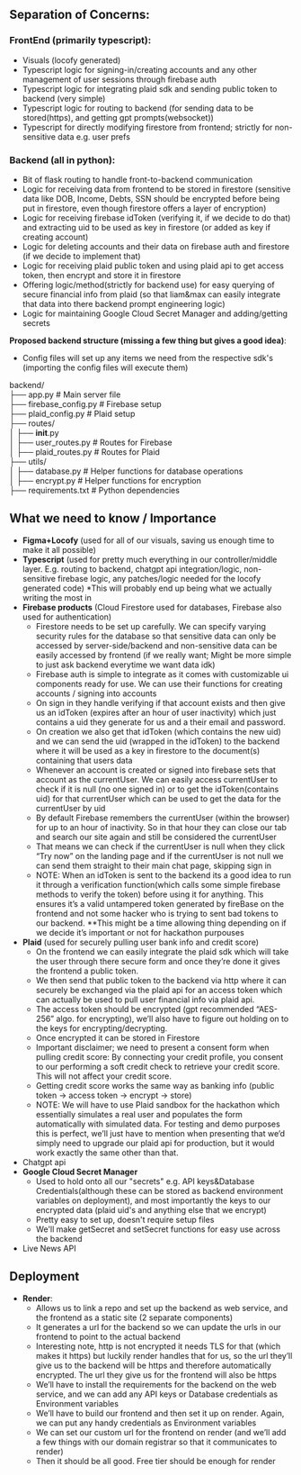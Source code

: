 
## Separation of Concerns:

### FrontEnd (primarily typescript):
- Visuals (locofy generated)
- Typescript logic for signing-in/creating accounts and any other management of user sessions through firebase auth
- Typescript logic for integrating plaid sdk and sending public token to backend (very simple)
- Typescript logic for routing to backend (for sending data to be stored(https), and getting gpt prompts(websocket))
- Typescript for directly modifying firestore from frontend; strictly for non-sensitive data e.g. user prefs

### Backend (all in python):
- Bit of flask routing to handle front-to-backend communication
- Logic for receiving data from frontend to be stored in firestore (sensitive data like DOB, Income, Debts, SSN should be encrypted before being put in firestore, even though firestore offers a layer of encryption)
- Logic for receiving firebase idToken (verifying it, if we decide to do that) and extracting uid to be used as key in firestore (or added as key if creating account)
- Logic for deleting accounts and their data on firebase auth and firestore (if we decide to implement that)
- Logic for receiving plaid public token and using plaid api to get access token, then encrypt and store it in firestore
- Offering logic/method(strictly for backend use) for easy querying of secure financial info from plaid (so that liam&max can easily integrate that data into there backend prompt engineering logic)
- Logic for maintaining Google Cloud Secret Manager and adding/getting secrets

**Proposed backend structure (missing a few thing but gives a good idea)**:
* Config files will set up any items we need from the respective sdk's (importing the config files will execute them)

backend/  
├── app.py                # Main server file  
├── firebase_config.py    # Firebase setup  
├── plaid_config.py       # Plaid setup  
├── routes/  
│   ├── __init__.py  
│   ├── user_routes.py    # Routes for Firebase  
│   ├── plaid_routes.py   # Routes for Plaid  
├── utils/  
│   ├── database.py       # Helper functions for database operations  
│   ├── encrypt.py        # Helper functions for encryption  
├── requirements.txt      # Python dependencies  


## What we need to know / Importance
- **Figma+Locofy** (used for all of our visuals, saving us enough time to make it all possible)
- **Typescript** (used for pretty much everything in our controller/middle layer. E.g. routing to backend, chatgpt api integration/logic, non-sensitive firebase logic, any patches/logic needed for the locofy generated code) *This will probably end up being what we actually writing the most in
- **Firebase products** (Cloud Firestore used for databases, Firebase also used for authentication)
  * Firestore needs to be set up carefully. We can specify varying security rules for the database so that sensitive data can only be accessed by server-side/backend and non-sensitive data   can be easily accessed by frontend (if we really want; Might be more simple to just ask backend everytime we want data idk)
  * Firebase auth is simple to integrate as it comes with customizable ui components ready for use. We can use their functions for creating accounts / signing into accounts
  * On sign in they handle verifying if that account exists and then give us an idToken (expires after an hour of user inactivity) which just contains a uid they generate for us and a their email and password.
  * On creation we also get that idToken (which contains the new uid) and we can send the uid (wrapped in the idToken) to the backend where it will be used as a key in firestore to the document(s) containing that users data
  * Whenever an account is created or signed into firebase sets that account as the currentUser. We can easily access currentUser to check if it is null (no one signed in) or to get the idToken(contains uid) for that currentUser which can be used to get the data for the currentUser by uid
  * By default Firebase remembers the currentUser (within the browser) for up to an hour of inactivity. So in that hour they can close our tab and search our site again and still be considered the currentUser
  * That means we can check if the currentUser is null when they click “Try now” on the landing page and if the currentUser is not null we can send them straight to their main chat page, skipping sign in
  * NOTE: When an idToken is sent to the backend its a good idea to run it through a verification function(which calls some simple firebase methods to verify the token)  before using it for anything. This ensures it’s a valid untampered token generated by fireBase on the frontend and not some hacker who is trying to sent bad tokens to our backend. **This might be a time allowing thing depending on if we decide it’s important or not for hackathon purpouses 
- **Plaid** (used for securely pulling user bank info and credit score)
  * On the frontend we can easily integrate the plaid sdk which will take the user through there secure form and once they’re done it gives the frontend a public token. 
  * We then send that public token to the backend via http where it can securely be exchanged via the plaid api for an access token which can actually be used to pull user financial info via plaid api. 
  * The access token should be encrypted (gpt recommended “AES-256” algo. for encrypting), we’ll also have to figure out holding on to the keys for encrypting/decrypting.
  * Once encrypted it can be stored in Firestore 
  * Important disclaimer; we need to present a consent form when pulling credit score: By connecting your credit profile, you consent to our performing a soft credit check to retrieve your credit score. This will not affect your credit score.
  * Getting credit score works the same way as banking info (public token -> access token -> encrypt -> store)
  * NOTE: We will have to use Plaid sandbox for the hackathon which essentially simulates a real user and populates the form automatically with simulated data. For testing and demo purposes this is perfect, we’ll just have to mention when presenting that we’d simply need to upgrade our plaid api for production, but it would work exactly the same other than that.
- Chatgpt api
- **Google Cloud Secret Manager**
  * Used to hold onto all our "secrets" e.g. API keys&Database Credentials(although these can be stored as backend environment variables on deployment), and most importantly the keys to our encrypted data (plaid uid's and anything else that we encrypt)
  * Pretty easy to set up, doesn't require setup files
  * We'll make getSecret and setSecret functions for easy use across the backend
- Live News API

## Deployment
- **Render**:
  * Allows us to link a repo and set up the backend as web service, and the frontend as a static site (2 separate components)
  * It generates a url for the backend so we can update the urls in our frontend to point to the actual backend
  * Interesting note, http is not encrypted it needs TLS for that (which makes it https) but luckily render handles that for us, so the url they’ll give us to the backend will be https and therefore automatically encrypted. The url they give us for the frontend will also be https
  * We’ll have to install the requirements for the backend on the web service, and we can add any API keys or Database credentials as Environment variables
  * We’ll have to build our frontend and then set it up on render. Again, we can put any handy credentials as Environment variables
  * We can set our custom url for the frontend on render (and we’ll add a few things with our domain registrar so that it communicates to render)
  * Then it should be all good. Free tier should be enough for render
